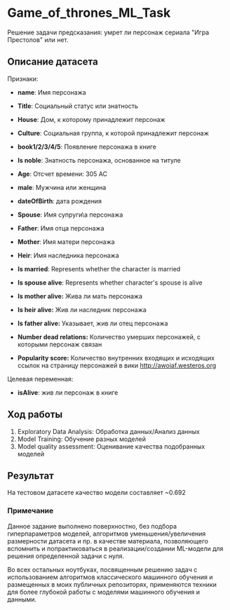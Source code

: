 # Game_of_thrones_ML_Task
Решение задачи предсказания: умрет ли персонаж сериала "Игра Престолов" или нет.

## Описание датасета

Признаки:

* **name**: Имя персонажа

* **Title**: Социальный статус или знатность

* **House**: Дом, к которому принадлежит персонаж

* **Culture**: Социальная группа, к которой принадлежит персонаж

* **book1/2/3/4/5**: Появление персонажа в книге

* **Is noble**: Знатность персонажа, основанное на титуле

* **Age**: Отсчет времени: 305 AC

* **male**: Мужчина или женщина

* **dateOfBirth**: дата рождения

* **Spouse**: Имя супруги\а персонажа

* **Father**: Имя отца персонажа

* **Mother**: Имя матери персонажа

* **Heir**: Имя наследника персонажа

* **Is married**: Represents whether the character is married

* **Is spouse alive**: Represents whether character's spouse is alive

* **Is mother alive:** Жива ли мать персонажа

* **Is heir alive:** Жив ли наследник персонажа

* **Is father alive:** Указывает, жив ли отец персонажа

* **Number dead relations:** Количество умерших персонажей, с которыми персонаж связан

* **Popularity score:** Количество внутренних входящих и исходящих ссылок на страницу персонажей в вики http://awoiaf.westeros.org

Целевая переменная:
* **isAlive**: жив ли персонаж в книге

## Ход работы
1) Exploratory Data Analysis: Обработка данных/Анализ данных
2) Model Training: Обучение разных моделей
3) Model quality assessment: Оценивание качества подобранных моделей

## Результат
На тестовом датасете качество модели составляет ~0.692

### Примечание
Данное задание выполнено поверхностно, без подбора гиперпараметров моделей, алгоритмов уменьшения/увеличения размерности датасета и пр. в качестве материала, позволяющего вспомнить и попрактиковаться в реализации/создании ML-модели для решения определенной задачи с нуля.

Во всех остальных ноутбуках, посвященным решению задач с использованием алгоритмов классического машинного обучения и размещенных в моих публичных репозиторях, применяются техники для более глубокой работы с моделями машинного обучения и данными.
